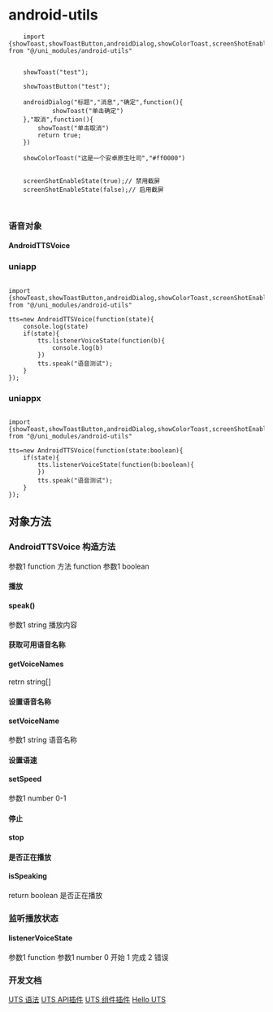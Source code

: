 # android-utils

```
	import {showToast,showToastButton,androidDialog,showColorToast,screenShotEnableState,AndroidTTSVoice} from "@/uni_modules/android-utils"
	 
	
	showToast("test");
	
	showToastButton("test");
	
	androidDialog("标题","消息","确定",function(){
			showToast("单击确定")
	},"取消",function(){
		showToast("单击取消")
		return true;
	})	
	
	showColorToast("这是一个安卓原生吐司","#ff0000")
	
	
	screenShotEnableState(true);// 禁用截屏
	screenShotEnableState(false);// 启用截屏
	
	
```


### 语音对象
#### AndroidTTSVoice
### uniapp
~~~

import {showToast,showToastButton,androidDialog,showColorToast,screenShotEnableState,AndroidTTSVoice} from "@/uni_modules/android-utils"

tts=new AndroidTTSVoice(function(state){
	console.log(state)
	if(state){
		tts.listenerVoiceState(function(b){
			console.log(b)
		})
		tts.speak("语音测试");
	}
});
~~~


### uniappx
~~~

import {showToast,showToastButton,androidDialog,showColorToast,screenShotEnableState,AndroidTTSVoice} from "@/uni_modules/android-utils"

tts=new AndroidTTSVoice(function(state:boolean){
	if(state){
		tts.listenerVoiceState(function(b:boolean){
		})
		tts.speak("语音测试");
	}
});
~~~


## 对象方法
### AndroidTTSVoice 构造方法 
参数1 function  方法  function 参数1 boolean 

#### 播放
#### speak()
参数1 string 播放内容

#### 获取可用语音名称
#### getVoiceNames
retrn string[]

#### 设置语音名称
#### setVoiceName
参数1 string 语音名称


#### 设置语速
#### setSpeed
参数1 number 0-1



#### 停止
#### stop



#### 是否正在播放
#### isSpeaking
return  boolean 是否正在播放




### 监听播放状态 
#### listenerVoiceState
参数1 function 参数1 number  0 开始  1 完成  2 错误



### 开发文档
[UTS 语法](https://uniapp.dcloud.net.cn/tutorial/syntax-uts.html)
[UTS API插件](https://uniapp.dcloud.net.cn/plugin/uts-plugin.html)
[UTS 组件插件](https://uniapp.dcloud.net.cn/plugin/uts-component.html)
[Hello UTS](https://gitcode.net/dcloud/hello-uts)